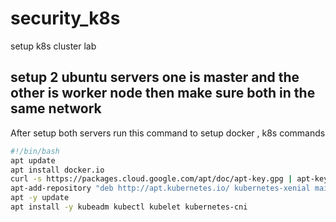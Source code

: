 # security_k8s
setup k8s cluster lab
## setup 2 ubuntu servers one is master and the other is worker node  then make sure both in the same network
After setup both servers run this command to setup docker , k8s commands
```bash
#!/bin/bash
apt update
apt install docker.io
curl -s https://packages.cloud.google.com/apt/doc/apt-key.gpg | apt-key add
apt-add-repository "deb http://apt.kubernetes.io/ kubernetes-xenial main"
apt -y update
apt install -y kubeadm kubectl kubelet kubernetes-cni
```
